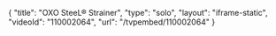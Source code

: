 {
    "title": "OXO SteeL&reg; Strainer",
    "type": "solo",
    "layout": "iframe-static",
    "videoId": "110002064",
    "url": "\/tvpembed\/110002064"
}